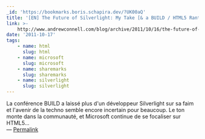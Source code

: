 ```yaml
---
_id: 'https://bookmarks.boris.schapira.dev/?UK00aQ'
title: '[EN] The Future of Silverlight: My Take [& a BUILD / HTML5 Rant]'
link: >-
    http://www.andrewconnell.com/blog/archive/2011/10/16/the-future-of-silverlight-my-take-amp-a-build.aspx
date: '2011-10-17'
tags:
    - name: html
      slug: html
    - name: microsoft
      slug: microsoft
    - name: sharemarks
      slug: sharemarks
    - name: silverlight
      slug: silverlight
---
```


La conférence BUILD a laissé plus d'un développeur Silverlight sur sa faim et
l'avenir de la techno semble encore incertain pour beaucoup. Le ton monte dans
la communauté, et Microsoft continue de se focaliser sur HTML5... <br>&#8212;
<a href="https://bookmarks.boris.schapira.dev/?UK00aQ" title="Permalink">Permalink</a>
